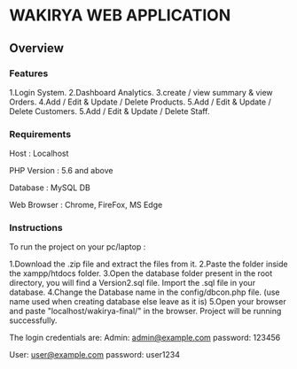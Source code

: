 # WAKIRYA WEB APPLICATION

## Overview

### Features

1.Login System.
2.Dashboard Analytics.
3.create / view summary & view Orders.
4.Add / Edit & Update / Delete Products.
5.Add / Edit & Update / Delete Customers.
5.Add / Edit & Update / Delete Staff.

### Requirements

Host : Localhost

PHP Version : 5.6 and above

Database : MySQL DB

Web Browser : Chrome, FireFox, MS Edge

### Instructions

To run the project on your pc/laptop :

1.Download the .zip file and extract the files from it.
2.Paste the folder inside the xampp/htdocs folder.
3.Open the database folder present in the root directory, you will find a Version2.sql file. Import the .sql file in your database.
4.Change the Database name in the config/dbcon.php file. (use name used when creating database else leave as it is)
5.Open your browser and paste "localhost/wakirya-final/" in the browser. Project will be running successfully.

The login credentials are:
Admin: admin@example.com
password: 123456

User: user@example.com
password: user1234
